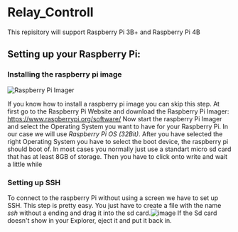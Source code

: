 # Relay_Controll

This repisitory will support Raspberry Pi 3B+ and Raspberry Pi 4B


## Setting up your Raspberry Pi:

### Installing the raspberry pi image

![Raspberry Pi Imager](https://www.raspberrypi.org/homepage-9df4b/static/md-82e922d180736055661b2b9df176700c.png)

If you know how to install a raspberry pi image you can skip this step.
At first go to the Raspberry Pi Website and download the Raspberry Pi Imager: https://www.raspberrypi.org/software/ 
Now start the raspberry Pi Imager and select the Operating System you want to have for your Raspberry Pi. In our case we will use _Raspberry Pi OS (32Bit)_. After you have selected the right Operating System you have to select the boot device, the raspberry pi should boot of. In most cases you normally just use a standart micro sd card that has at least 8GB of storage. Then you have to click onto write and wait a little while

### Setting up SSH
To connect to the raspberry Pi without using a screen we have to set up SSH. This step is pretty easy. You just have to create a file with the name _ssh_ without a ending and drag it into the sd card.![image](https://user-images.githubusercontent.com/72698237/114294381-8ca3fe00-9a9e-11eb-86fd-7b99838075cc.png)
 If the Sd card doesn't show in your Explorer, eject it and put it back in.
